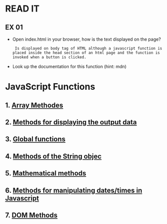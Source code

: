 # READ IT
## EX 01
* Open index.html in your browser, how is the text displayed on the page?
            
       Is displayed on body tag of HTML although a javascript function is placed inside the head section of an html page and the function is invoked when a button is clicked.
* Look up the documentation for this function (hint: mdn)

# JavaScript Functions
## 1. [Array Methodes](https://www.w3schools.com/jsref/jsref_obj_array.asp) 
## 2. [Methods for displaying the output data](https://www.w3schools.com/js/js_output.asp)
## 3. [Global functions](https://www.w3schools.com/jsref/jsref_obj_json.asp)
## 4. [Methods of the String objec](https://www.w3schools.com/jsref/jsref_obj_string.asp)
## 5. [Mathematical methods](https://www.w3schools.com/js/js_math.asp)
## 6. [Methods for manipulating dates/times in Javascript](https://www.w3schools.com/js/js_date_methods.asp)
## 7. [DOM Methods](https://www.w3schools.com/js/js_htmldom_methods.asp)